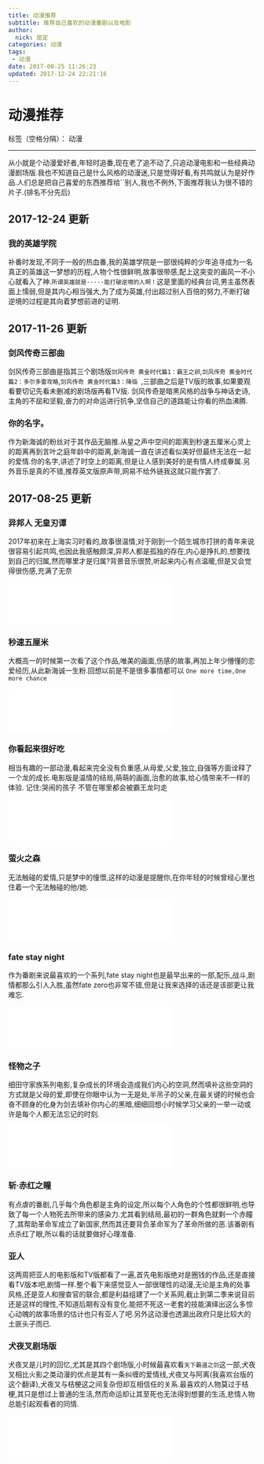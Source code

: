 ```yaml
---
title: 动漫推荐
subtitle: 推荐自己喜欢的动漫番剧以及电影
author: 
  nick: 屈定
categories: 动漫
tags:
 - 动漫
date: 2017-08-25 11:26:23
updated: 2017-12-24 22:21:16
---
```


# 动漫推荐

标签（空格分隔）： 动漫

---

从小就是个动漫爱好者,年轻时追番,现在老了追不动了,只追动漫电影和一些经典动漫剧场版.我也不知道自己是什么风格的动漫迷,只是觉得好看,有共鸣就认为是好作品.人们总是把自己喜爱的东西推荐给``别人,我也不例外,下面推荐我认为很不错的片子.(排名不分先后)

## 2017-12-24 更新
### 我的英雄学院
补番时发现,不同于一般的热血番,我的英雄学院是一部很纯粹的少年追寻成为一名真正的英雄这一梦想的历程,人物个性很鲜明,故事很带感,配上这突变的画风一不小心就看入了神.`所谓英雄就是·····能打破逆境的人啊！`这是里面的经典台词,男主虽然表面上懦弱,但是其内心相当强大,为了成为英雄,付出超过别人百倍的努力,不断打破逆境的过程是其向着梦想前进的证明.

## 2017-11-26 更新
### 剑风传奇三部曲
剑风传奇三部曲是指其三个剧场版`剑风传奇 黄金时代篇1：霸王之卵`,`剑风传奇 黄金时代篇2：多尔多雷攻略`,`剑风传奇 黄金时代篇3：降临 `,三部曲之后是TV版的故事,如果要观看要切记先看未删减的剧场版再看TV版.  剑风传奇是暗黑风格的战争与神话史诗,主角的不屈和坚毅,奋力的对命运进行抗争,坚信自己的道路能让你看的热血沸腾.

### 你的名字。
作为新海诚的粉丝对于其作品无脑推.从星之声中空间的距离到秒速五厘米心灵上的距离再到言叶之庭年龄中的距离,新海诚一直在讲述看似美好但最终无法在一起的爱情.你的名字,讲述了时空上的距离,但是让人感到美好的是有情人终成眷属.另外音乐是真的不错,推荐英文版原声带,网易不给外链我这就只能作罢了.
## 2017-08-25 更新

### 异邦人 无皇刃谭
2017年初来在上海实习时看的,故事很温情,对于刚到一个陌生城市打拼的青年来说很容易引起共鸣,也因此我感触颇深,异邦人都是孤独的存在,内心是挣扎的,想要找到自己的归属,然而哪里才是归属?背景音乐很赞,听起来内心有点温暖,但是又会觉得很伤感,充满了无奈
<iframe frameborder="no" border="0" marginwidth="0" marginheight="0" width=330 height=86 src="//music.163.com/outchain/player?type=2&id=508793&auto=0&height=66"></iframe>

### 秒速五厘米
大概高一的时候第一次看了这个作品,唯美的画面,伤感的故事,再加上年少懵懂的恋爱经历,从此新海诚一生粉.回想以前是不是很多事情都可以 `One more time,One more chance`
<iframe frameborder="no" border="0" marginwidth="0" marginheight="0" width=330 height=86 src="//music.163.com/outchain/player?type=2&id=540978&auto=0&height=66"></iframe>

### 你看起来很好吃
相当有趣的一部动漫,看起来完全没有负重感,从母爱,父爱,独立,自强等方面诠释了一个龙的成长.电影版是温情的结局,萌萌的画面,治愈的故事,给心情带来不一样的体验.
记住:哭闹的孩子 不管在哪里都会被霸王龙叼走
<iframe frameborder="no" border="0" marginwidth="0" marginheight="0" width=330 height=86 src="//music.163.com/outchain/player?type=3&id=795251922&auto=0&height=66"></iframe>

### 萤火之森
无法触碰的爱情,只是梦中的憧憬,这样的动漫是提醒你,在你年轻的时候曾经心里也住着一个无法触碰的他/她.
<iframe frameborder="no" border="0" marginwidth="0" marginheight="0" width=330 height=86 src="//music.163.com/outchain/player?type=2&id=541381&auto=0&height=66"></iframe>

### fate stay night
作为番剧来说最喜欢的一个系列,fate stay night也是最早出来的一部,配乐,战斗,剧情都那么引人入胜,虽然fate zero也非常不错,但是让我来选择的话还是该部更让我难忘.
<iframe frameborder="no" border="0" marginwidth="0" marginheight="0" width=330 height=86 src="//music.163.com/outchain/player?type=2&id=448119&auto=0&height=66"></iframe>

### 怪物之子
细田守家族系列电影,复杂成长的环境会造成我们内心的空洞,然而填补这些空洞的方式就是父母的爱,即使在你眼中认为一无是处,半吊子的父亲,在最关键的时候也会奋不顾身的化身为剑去填补你内心的黑暗,细细回想小时候学习父亲的一举一动或许是每个人都无法忘记的时刻.
<iframe frameborder="no" border="0" marginwidth="0" marginheight="0" width=330 height=86 src="//music.163.com/outchain/player?type=2&id=26315750&auto=0&height=66"></iframe>

### 斩·赤红之瞳
有点虐的番剧,几乎每个角色都是主角的设定,所以每个人角色的个性都很鲜明,也导致了每一个人物死去所带来的感染力.尤其看到结局,最初的一群角色就剩一个赤瞳了,其帮助革命军成立了新国家,然而其还要背负革命军为了革命所做的恶.该番剧有点杀红了眼,所以看的话就要做好心理准备.

### 亚人
这两周把亚人的电影版和TV版都看了一遍,首先电影版绝对是圈钱的作品,还是直接看TV版本吧,剧情一样.整个看下来感觉亚人一部很理性的动漫,无论是主角的处事风格,还是亚人和搜查官的联合,都是利益组建了一个关系网,截止到第二季来说目前还是这样的理性,不知道后期有没有变化.能把不死这一老套的技能演绎出这么多惊心动魄的故事场景的估计也只有亚人了吧.另外这动漫也透漏出政府只是比较大的土匪头子而已.

### 犬夜叉剧场版
犬夜叉是儿时的回忆,尤其是其四个剧场版,小时候最喜欢看`天下霸道之剑`这一部,犬夜叉相比火影之类动漫的优点是其有一条纠缠的爱情线,犬夜叉与阿离(我喜欢台版的这个翻译),犬夜叉与桔梗这之间复杂但却互相信任的关系.最喜欢的人物莫过于桔梗,其只是想过上普通的生活,然而命运却让其至死也无法得到想要的生活,悲情人物总能引起观看者的同情.
<iframe frameborder="no" border="0" marginwidth="0" marginheight="0" width=330 height=86 src="//music.163.com/outchain/player?type=2&id=541131&auto=0&height=66"></iframe>









